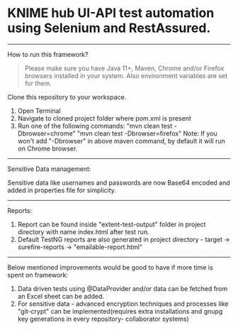 # KNIME hub UI-API test automation using Selenium and RestAssured.

****************************************************************************

How to run this framework?
> Please make sure you have Java 11+, Maven, Chrome and/or Firefox browsers installed in your system. 
> Also environment variables are set for them.

Clone this repository to your workspace.
1. Open Terminal
2. Navigate to cloned project folder where pom.xml is present
3. Run one of the following commands: 
    "mvn clean test -Dbrowser=chrome"
    "mvn clean test -Dbrowser=firefox"
Note: If you won't add "-Dbrowser" in above maven command, by default it will run on Chrome browser.

******************************************************************************

Sensitive Data management:

Sensitive data like usernames and passwords are now Base64 encoded and added in properties file for simplicity.

******************************************************************************

Reports:

1. Report can be found inside "extent-test-output" folder in project directory with name index.html after test run.
2. Default TestNG reports are also generated in project directory - target -> surefire-reports -> "emailable-report.html"


******************************************************************************

Below mentioned improvements would be good to have if more time is spent on framework:

1. Data driven tests using @DataProvider and/or data can be fetched from an Excel sheet can be added.
2. For sensitive data - advanced encryption techniques and processes like "git-crypt" can be implemented(requires extra installations and gnupg key generations in every repository- collaborator systems)
